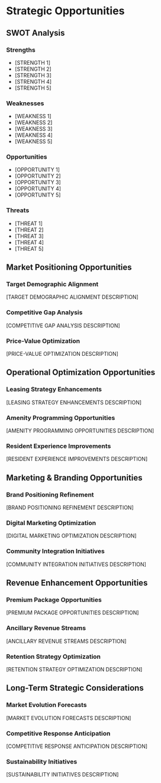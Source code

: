 # Strategic Opportunities

## SWOT Analysis

### Strengths

- [STRENGTH 1]
- [STRENGTH 2]
- [STRENGTH 3]
- [STRENGTH 4]
- [STRENGTH 5]

### Weaknesses

- [WEAKNESS 1]
- [WEAKNESS 2]
- [WEAKNESS 3]
- [WEAKNESS 4]
- [WEAKNESS 5]

### Opportunities

- [OPPORTUNITY 1]
- [OPPORTUNITY 2]
- [OPPORTUNITY 3]
- [OPPORTUNITY 4]
- [OPPORTUNITY 5]

### Threats

- [THREAT 1]
- [THREAT 2]
- [THREAT 3]
- [THREAT 4]
- [THREAT 5]

## Market Positioning Opportunities

### Target Demographic Alignment

[TARGET DEMOGRAPHIC ALIGNMENT DESCRIPTION]

### Competitive Gap Analysis

[COMPETITIVE GAP ANALYSIS DESCRIPTION]

### Price-Value Optimization

[PRICE-VALUE OPTIMIZATION DESCRIPTION]

## Operational Optimization Opportunities

### Leasing Strategy Enhancements

[LEASING STRATEGY ENHANCEMENTS DESCRIPTION]

### Amenity Programming Opportunities

[AMENITY PROGRAMMING OPPORTUNITIES DESCRIPTION]

### Resident Experience Improvements

[RESIDENT EXPERIENCE IMPROVEMENTS DESCRIPTION]

## Marketing & Branding Opportunities

### Brand Positioning Refinement

[BRAND POSITIONING REFINEMENT DESCRIPTION]

### Digital Marketing Optimization

[DIGITAL MARKETING OPTIMIZATION DESCRIPTION]

### Community Integration Initiatives

[COMMUNITY INTEGRATION INITIATIVES DESCRIPTION]

## Revenue Enhancement Opportunities

### Premium Package Opportunities

[PREMIUM PACKAGE OPPORTUNITIES DESCRIPTION]

### Ancillary Revenue Streams

[ANCILLARY REVENUE STREAMS DESCRIPTION]

### Retention Strategy Optimization

[RETENTION STRATEGY OPTIMIZATION DESCRIPTION]

## Long-Term Strategic Considerations

### Market Evolution Forecasts

[MARKET EVOLUTION FORECASTS DESCRIPTION]

### Competitive Response Anticipation

[COMPETITIVE RESPONSE ANTICIPATION DESCRIPTION]

### Sustainability Initiatives

[SUSTAINABILITY INITIATIVES DESCRIPTION]